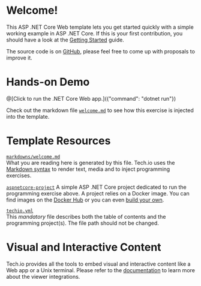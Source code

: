 # Welcome!

This ASP .NET Core Web template lets you get started quickly with a simple working example in ASP .NET Core. If this is your first contribution, you should have a look at the [Getting Started](/doc/getting-started-create-playground) guide.


The source code is on [GitHub](https://github.com/sidsharma27/techio-aspnetcorewebtemplate), please feel free to come up with proposals to improve it.

# Hands-on Demo

@[Click to run the .NET Core Web app.]({"command": "dotnet run"})

Check out the markdown file [`welcome.md`](https://github.com/sidsharma27/techio-aspnetcorewebtemplate/blob/master/markdowns/welcome.md) to see how this exercise is injected into the template.

# Template Resources

[`markdowns/welcome.md`](https://github.com/sidsharma27/techio-aspnetcorewebtemplate/blob/master/markdowns/welcome.md)  
What you are reading here is generated by this file. Tech.io uses the [Markdown syntax](/doc/reference-markdowns) to render text, media and to inject programming exercises.


[`aspnetcore-project`](https://github.com/sidsharma27/techio-aspnetcorewebtemplate)
A simple ASP .NET Core project dedicated to run the programming exercise above. A project relies on a Docker image. You can find images on the [Docker Hub](https://hub.docker.com/explore/) or you can even [build your own](/doc/reference-runner).


[`techio.yml`](https://github.com/sidsharma27/techio-aspnetcorewebtemplate/blob/master/techio.yml)  
This *mandatory* file describes both the table of contents and the programming project(s). The file path should not be changed.


# Visual and Interactive Content

Tech.io provides all the tools to embed visual and interactive content like a Web app or a Unix terminal. Please refer to the [documentation](/doc) to learn more about the viewer integrations.
